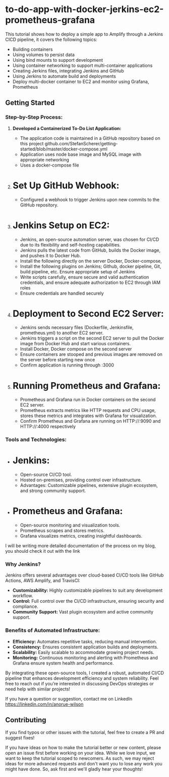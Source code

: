 # to-do-app-with-docker-jerkins-ec2-prometheus-grafana

This tutorial shows how to deploy a simple app to Amplify through a Jerkins CICD pipeline, it covers the following topics:

- Building containers
- Using volumes to persist data
- Using bind mounts to support development
- Using container networking to support multi-container applications
- Creating Jerkins files, integrating Jenkins and GitHub
- Using Jerkins to automate build and deployments
- Deploy multi-docker container to EC2 and monitor using Grafana, Prometheus

## Getting Started

### Step-by-Step Process:

1. **Developed a Containerized To-Do List Application:**
   - The application code is maintained in a GitHub repository based on this project github.com/StefanScherer/getting-started/blob/master/docker-compose.yml
   - Application uses node base image and MySQL image with appropriate networking
   - Uses a docker-compose file

2. # Set Up GitHub Webhook:
   - Configured a webhook to trigger Jenkins upon new commits to the GitHub repository.

3. # Jenkins Setup on EC2:
   - Jenkins, an open-source automation server, was chosen for CI/CD due to its flexibility and self-hosting capabilities.
   - Jenkins pulls the latest code from GitHub, builds the Docker image, and pushes it to Docker Hub.
   - Install the following directly on the server Docker, Docker-compose, 
   - Install the following plugins on Jenkins; Github, docker pipeline, Git, build pipeline, etc. Ensure appropriate setup of Jenkins
   - Write scripts carefully, ensure secure and valid authentication credentials, and ensure adequate authorization to EC2 through IAM roles
   - Ensure credentials are handled securely

4. # Deployment to Second EC2 Server:
   - Jenkins sends necessary files (Dockerfile, Jenkinsfile, prometheus.yml) to another EC2 server.
   - Jenkins triggers a script on the second EC2 server to pull the Docker image from Docker Hub and start various containers.
   - Install Docker, Docker compose on the second server
   - Ensure containers are stooped and previous images are removed on the server before starting new once
   - Confirm application is running through <Server public IP>:3000

5. # Running Prometheus and Grafana:
   - Prometheus and Grafana run in Docker containers on the second EC2 server.
   - Prometheus extracts metrics like HTTP requests and CPU usage, stores these metrics and integrates with Grafana for visualization.
   - Confirm Prometheus and Grafana are running on HTTP://<IP server address>:9090 and HTTP://<IP server address>:4000 respectively

### Tools and Technologies:

- # Jenkins:
  - Open-source CI/CD tool.
  - Hosted on-premises, providing control over infrastructure.
  - Advantages: Customizable pipelines, extensive plugin ecosystem, and strong community support.

- # Prometheus and Grafana:
  - Open-source monitoring and visualization tools.
  - Prometheus scrapes and stores metrics.
  - Grafana visualizes metrics, creating insightful dashboards.

I will be writing more detailed documentation of the process on my blog, you should check it out with the link

### Why Jenkins?
Jenkins offers several advantages over cloud-based CI/CD tools like GitHub Actions, AWS Amplify, and TravisCI:
- **Customizability:** Highly customizable pipelines to suit any development workflow.
- **Control:** Full control over the CI/CD infrastructure, ensuring security and compliance.
- **Community Support:** Vast plugin ecosystem and active community support.

### Benefits of Automated Infrastructure:
- **Efficiency:** Automates repetitive tasks, reducing manual intervention.
- **Consistency:** Ensures consistent application builds and deployments.
- **Scalability:** Easily scalable to accommodate growing project needs.
- **Monitoring:** Continuous monitoring and alerting with Prometheus and Grafana ensure system health and performance.

By integrating these open-source tools, I created a robust, automated CI/CD pipeline that enhances development efficiency and system reliability. Feel free to reach out if you’re interested in discussing DevOps strategies or need help with similar projects!

If you have a question or suggestion, contact me on LinkedIn
https://linkedin.com/in/anorue-wilson

## Contributing

If you find typos or other issues with the tutorial, feel free to create a PR and suggest fixes!

If you have ideas on how to make the tutorial better or new content, please open an issue first before working on your idea. While we love input, we want to keep the tutorial scoped to newcomers.
As such, we may reject ideas for more advanced requests and don't want you to lose any work you might
have done. So, ask first and we'll gladly hear your thoughts!
